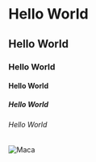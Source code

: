 # Hello World
## Hello World
### Hello World
#### Hello World
##### Hello World
###### Hello World

![Maca](https://octodex.github.com/images/yaktocat.png)

